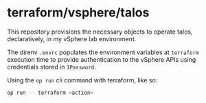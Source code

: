 # terraform/vsphere/talos

This repository provisions the necessary objects to operate talos, declaratively, in my vSphere lab environment.

The direnv `.envrc` populates the environment variables at `terraform` execution time to provide authentication
to the vSphere APIs using credentials stored in `1Password`.

Using the `op run` cli command with terraform, like so:

```sh
op run -- terraform <action>
```
